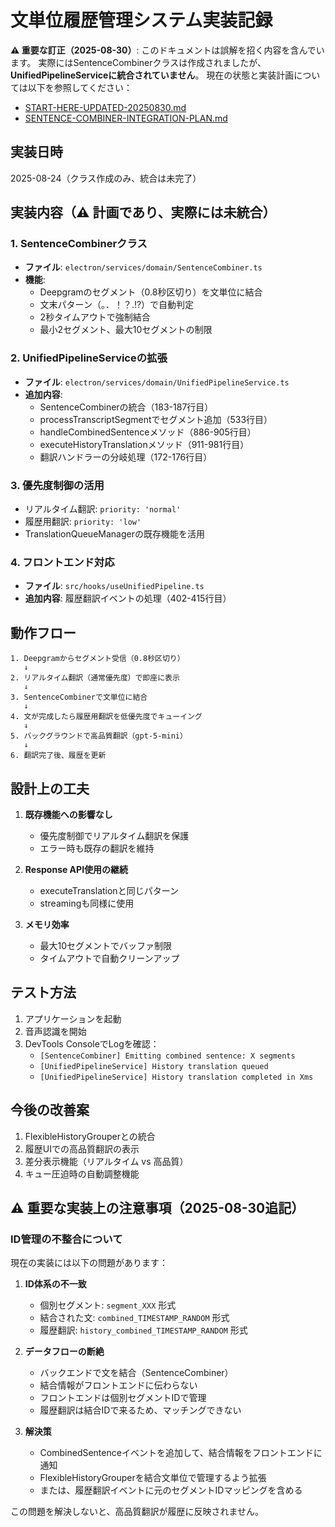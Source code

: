 # 文単位履歴管理システム実装記録

**⚠️ 重要な訂正（2025-08-30）**: このドキュメントは誤解を招く内容を含んでいます。
実際にはSentenceCombinerクラスは作成されましたが、**UnifiedPipelineServiceに統合されていません**。
現在の状態と実装計画については以下を参照してください：
- [START-HERE-UPDATED-20250830.md](../START-HERE-UPDATED-20250830.md)
- [SENTENCE-COMBINER-INTEGRATION-PLAN.md](SENTENCE-COMBINER-INTEGRATION-PLAN.md)

## 実装日時
2025-08-24（クラス作成のみ、統合は未完了）

## 実装内容（⚠️ 計画であり、実際には未統合）

### 1. SentenceCombinerクラス
- **ファイル**: `electron/services/domain/SentenceCombiner.ts`
- **機能**: 
  - Deepgramのセグメント（0.8秒区切り）を文単位に結合
  - 文末パターン（。．！？.!?）で自動判定
  - 2秒タイムアウトで強制結合
  - 最小2セグメント、最大10セグメントの制限

### 2. UnifiedPipelineServiceの拡張
- **ファイル**: `electron/services/domain/UnifiedPipelineService.ts`
- **追加内容**:
  - SentenceCombinerの統合（183-187行目）
  - processTranscriptSegmentでセグメント追加（533行目）
  - handleCombinedSentenceメソッド（886-905行目）
  - executeHistoryTranslationメソッド（911-981行目）
  - 翻訳ハンドラーの分岐処理（172-176行目）

### 3. 優先度制御の活用
- リアルタイム翻訳: `priority: 'normal'`
- 履歴用翻訳: `priority: 'low'`
- TranslationQueueManagerの既存機能を活用

### 4. フロントエンド対応
- **ファイル**: `src/hooks/useUnifiedPipeline.ts`
- **追加内容**: 履歴翻訳イベントの処理（402-415行目）

## 動作フロー

```
1. Deepgramからセグメント受信（0.8秒区切り）
   ↓
2. リアルタイム翻訳（通常優先度）で即座に表示
   ↓
3. SentenceCombinerで文単位に結合
   ↓
4. 文が完成したら履歴用翻訳を低優先度でキューイング
   ↓
5. バックグラウンドで高品質翻訳（gpt-5-mini）
   ↓
6. 翻訳完了後、履歴を更新
```

## 設計上の工夫

1. **既存機能への影響なし**
   - 優先度制御でリアルタイム翻訳を保護
   - エラー時も既存の翻訳を維持

2. **Response API使用の継続**
   - executeTranslationと同じパターン
   - streamingも同様に使用

3. **メモリ効率**
   - 最大10セグメントでバッファ制限
   - タイムアウトで自動クリーンアップ

## テスト方法

1. アプリケーションを起動
2. 音声認識を開始
3. DevTools ConsoleでLogを確認：
   - `[SentenceCombiner] Emitting combined sentence: X segments`
   - `[UnifiedPipelineService] History translation queued`
   - `[UnifiedPipelineService] History translation completed in Xms`

## 今後の改善案

1. FlexibleHistoryGrouperとの統合
2. 履歴UIでの高品質翻訳の表示
3. 差分表示機能（リアルタイム vs 高品質）
4. キュー圧迫時の自動調整機能

## ⚠️ 重要な実装上の注意事項（2025-08-30追記）

### ID管理の不整合について

現在の実装には以下の問題があります：

1. **ID体系の不一致**
   - 個別セグメント: `segment_XXX` 形式
   - 結合された文: `combined_TIMESTAMP_RANDOM` 形式
   - 履歴翻訳: `history_combined_TIMESTAMP_RANDOM` 形式

2. **データフローの断絶**
   - バックエンドで文を結合（SentenceCombiner）
   - 結合情報がフロントエンドに伝わらない
   - フロントエンドは個別セグメントIDで管理
   - 履歴翻訳は結合IDで来るため、マッチングできない

3. **解決策**
   - CombinedSentenceイベントを追加して、結合情報をフロントエンドに通知
   - FlexibleHistoryGrouperを結合文単位で管理するよう拡張
   - または、履歴翻訳イベントに元のセグメントIDマッピングを含める

この問題を解決しないと、高品質翻訳が履歴に反映されません。